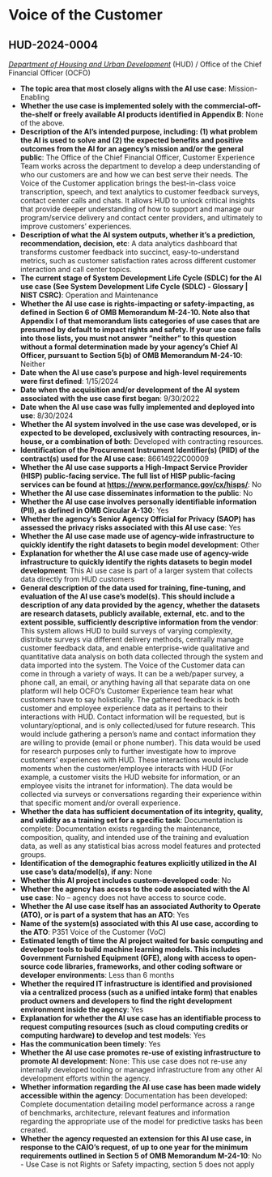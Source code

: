 # Voice of the Customer
## HUD-2024-0004
_[Department of Housing and Urban Development](<../3_agency/Department of Housing and Urban Development.md>)_ (HUD) / Office of the Chief Financial Officer (OCFO)


+ **The topic area that most closely aligns with the AI use case**: Mission-Enabling
+ **Whether the use case is implemented solely with the commercial-off-the-shelf or freely available AI products identified in Appendix B**: None of the above.
+ **Description of the AI’s intended purpose, including: (1) what problem the AI is used to solve and (2) the expected benefits and positive outcomes from the AI for an agency’s mission and/or the general public**: The Office of the Chief Financial Officer, Customer Experience Team works across the department to develop a deep understanding of who our customers are and how we can best serve their needs. The Voice of the Customer application brings the best-in-class voice transcription, speech, and text analytics to customer feedback surveys,  contact center calls and chats. It allows HUD to unlock critical insights that provide deeper understanding of how to support and manage our program/service delivery and contact center providers, and ultimately to improve customers’ experiences.
+ **Description of what the AI system outputs, whether it’s a prediction, recommendation, decision, etc**: A data analytics dashboard that transforms customer feedback into succinct, easy-to-understand metrics, such as customer satisfaction rates across different customer interaction and call center topics.
+ **The current stage of System Development Life Cycle (SDLC) for the AI use case (See System Development Life Cycle (SDLC) - Glossary | NIST CSRC)**: Operation and Maintenance
+ **Whether the AI use case is rights-impacting or safety-impacting, as defined in Section 6 of OMB Memorandum M-24-10. Note also that Appendix I of that memorandum lists categories of use cases that are presumed by default to impact rights and safety. If your use case falls into those lists, you must not answer “neither” to this question without a formal determination made by your agency’s Chief AI Officer, pursuant to Section 5(b) of OMB Memorandum M-24-10**: Neither
+ **Date when the AI use case’s purpose and high-level requirements were first defined**: 1/15/2024
+ **Date when the acquisition and/or development of the AI system associated with the use case first began**: 9/30/2022
+ **Date when the AI use case was fully implemented and deployed into use**: 8/30/2024
+ **Whether the AI system involved in the use case was developed, or is expected to be developed, exclusively with contracting resources, in-house, or a combination of both**: Developed with contracting resources.
+ **Identification of the Procurement Instrument Identifier(s) (PIID) of the contract(s) used for the AI use case**: 86614922C00009
+ **Whether the AI use case supports a High-Impact Service Provider (HISP) public-facing service. The full list of HISP public-facing services can be found at https://www.performance.gov/cx/hisps/**: No
+ **Whether the AI use case disseminates information to the public**: No
+ **Whether the AI use case involves personally identifiable information (PII), as defined in OMB Circular A-130**: Yes
+ **Whether the agency’s Senior Agency Official for Privacy (SAOP) has assessed the privacy risks associated with this AI use case**: Yes
+ **Whether the AI use case made use of agency-wide infrastructure to quickly identify the right datasets to begin model development**: Other
+ **Explanation for whether the AI use case made use of agency-wide infrastructure to quickly identify the rights datasets to begin model development**: This AI use case is part of a larger system that collects data directly from HUD customers
+ **General description of the data used for training, fine-tuning, and evaluation of the AI use case’s model(s). This should include a description of any data provided by the agency, whether the datasets are research datasets, publicly available, external, etc. and to the extent possible, sufficiently descriptive information from the vendor**: This system allows HUD to build surveys of varying complexity, distribute surveys via different delivery methods, centrally manage customer feedback data, and enable enterprise-wide qualitative and quantitative data analysis on both data collected through the system and data imported into the system.  The Voice of the Customer data can come in through a variety of ways. It can be a web/paper survey, a phone call, an email, or anything having all that separate data on one platform will help OCFO’s Customer Experience team hear what customers have to say holistically. The gathered feedback is both customer and employee experience data as it pertains to their interactions with HUD. Contact information will be requested, but is voluntary/optional, and is only collected/used for future research. This would include gathering a person’s name and contact information they are willing to provide (email or phone number). This data would be used for research purposes only to further investigate how to improve customers’ experiences with HUD.  These interactions would include moments when the customer/employee interacts with HUD (For example, a customer visits the HUD website for information, or an employee visits the intranet for information). The data would be collected via surveys or conversations regarding their experience within that specific moment and/or overall experience.
+ **Whether the data has sufficient documentation of its integrity, quality, and validity as a training set for a specific task**: Documentation is complete: Documentation exists regarding the maintenance, composition, quality, and intended use of the training and evaluation data, as well as any statistical bias across model features and protected groups.
+ **Identification of the demographic features explicitly utilized in the AI use case’s data/model(s), if any**: None
+ **Whether this AI project includes custom-developed code**: No
+ **Whether the agency has access to the code associated with the AI use case**: No – agency does not have access to source code.
+ **Whether the AI use case itself has an associated Authority to Operate (ATO), or is part of a system that has an ATO**: Yes
+ **Name of the system(s) associated with this AI use case, according to the ATO**: P351 Voice of the Customer (VoC)
+ **Estimated length of time the AI project waited for basic computing and developer tools to build machine learning models. This includes Government Furnished Equipment (GFE), along with access to open-source code libraries, frameworks, and other coding software or developer environments**: Less than 6 months
+ **Whether the required IT infrastructure is identified and provisioned via a centralized process (such as a unified intake form) that enables product owners and developers to find the right development environment inside the agency**: Yes
+ **Explanation for whether the AI use case has an identifiable process to request computing resources (such as cloud computing credits or computing hardware) to develop and test models**: Yes
+ **Has the communication been timely**: Yes
+ **Whether the AI use case promotes re-use of existing infrastructure to promote AI development**: None: This use case does not re-use any internally developed tooling or managed infrastructure from any other AI development efforts within the agency.
+ **Whether information regarding the AI use case has been made widely accessible within the agency**: Documentation has been developed: Complete documentation detailing model performance across a range of benchmarks, architecture, relevant features and information regarding the appropriate use of the model for predictive tasks has been created.
+ **Whether the agency requested an extension for this AI use case, in response to the CAIO’s request, of up to one year for the minimum requirements outlined in Section 5 of OMB Memorandum M-24-10**: No - Use Case is not Rights or Safety impacting, section 5 does not apply